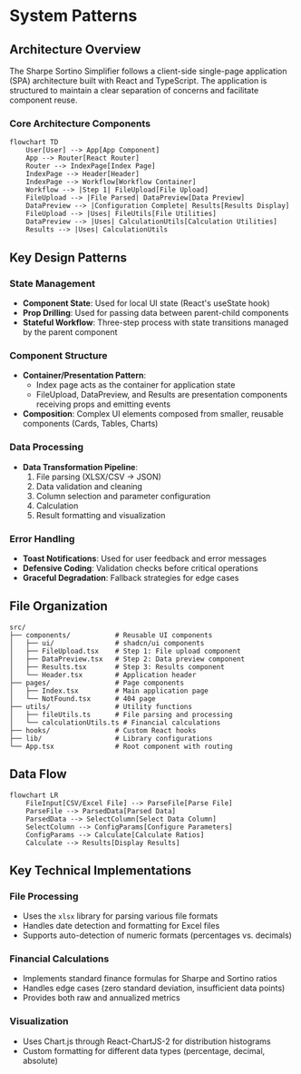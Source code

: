 # System Patterns

## Architecture Overview
The Sharpe Sortino Simplifier follows a client-side single-page application (SPA) architecture built with React and TypeScript. The application is structured to maintain a clear separation of concerns and facilitate component reuse.

### Core Architecture Components

```mermaid
flowchart TD
    User[User] --> App[App Component]
    App --> Router[React Router]
    Router --> IndexPage[Index Page]
    IndexPage --> Header[Header]
    IndexPage --> Workflow[Workflow Container]
    Workflow --> |Step 1| FileUpload[File Upload]
    FileUpload --> |File Parsed| DataPreview[Data Preview]
    DataPreview --> |Configuration Complete| Results[Results Display]
    FileUpload --> |Uses| FileUtils[File Utilities]
    DataPreview --> |Uses| CalculationUtils[Calculation Utilities]
    Results --> |Uses| CalculationUtils
```

## Key Design Patterns

### State Management
- **Component State**: Used for local UI state (React's useState hook)
- **Prop Drilling**: Used for passing data between parent-child components
- **Stateful Workflow**: Three-step process with state transitions managed by the parent component

### Component Structure
- **Container/Presentation Pattern**: 
  - Index page acts as the container for application state
  - FileUpload, DataPreview, and Results are presentation components receiving props and emitting events
- **Composition**: Complex UI elements composed from smaller, reusable components (Cards, Tables, Charts)

### Data Processing
- **Data Transformation Pipeline**:
  1. File parsing (XLSX/CSV → JSON)
  2. Data validation and cleaning
  3. Column selection and parameter configuration
  4. Calculation
  5. Result formatting and visualization

### Error Handling
- **Toast Notifications**: Used for user feedback and error messages
- **Defensive Coding**: Validation checks before critical operations
- **Graceful Degradation**: Fallback strategies for edge cases

## File Organization

```
src/
├── components/           # Reusable UI components
│   ├── ui/               # shadcn/ui components
│   ├── FileUpload.tsx    # Step 1: File upload component
│   ├── DataPreview.tsx   # Step 2: Data preview component
│   ├── Results.tsx       # Step 3: Results component
│   └── Header.tsx        # Application header
├── pages/                # Page components
│   ├── Index.tsx         # Main application page
│   └── NotFound.tsx      # 404 page
├── utils/                # Utility functions
│   ├── fileUtils.ts      # File parsing and processing
│   └── calculationUtils.ts # Financial calculations
├── hooks/                # Custom React hooks
├── lib/                  # Library configurations
└── App.tsx               # Root component with routing
```

## Data Flow

```mermaid
flowchart LR
    FileInput[CSV/Excel File] --> ParseFile[Parse File]
    ParseFile --> ParsedData[Parsed Data]
    ParsedData --> SelectColumn[Select Data Column]
    SelectColumn --> ConfigParams[Configure Parameters]
    ConfigParams --> Calculate[Calculate Ratios]
    Calculate --> Results[Display Results]
```

## Key Technical Implementations

### File Processing
- Uses the `xlsx` library for parsing various file formats
- Handles date detection and formatting for Excel files
- Supports auto-detection of numeric formats (percentages vs. decimals)

### Financial Calculations
- Implements standard finance formulas for Sharpe and Sortino ratios
- Handles edge cases (zero standard deviation, insufficient data points)
- Provides both raw and annualized metrics

### Visualization
- Uses Chart.js through React-ChartJS-2 for distribution histograms
- Custom formatting for different data types (percentage, decimal, absolute) 